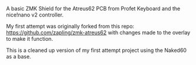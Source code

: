 A basic ZMK Shield for the Atreus62 PCB from Profet Keyboard and the nice!nano v2 controller.

My first attempt was originally forked from this repo: https://github.com/zapling/zmk-atreus62 with changes made to the overlay to make it function.

This is a cleaned up version of my first attempt project using the Naked60 as a base.
